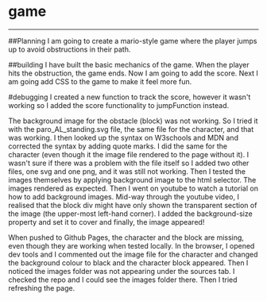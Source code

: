 # game
---
##Planning
I am going to create a mario-style game where the player jumps up to avoid obstructions in their path.

##building
I have built the basic mechanics of the game. When the player hits the obstruction, the game ends. Now I am going to add the score. Next I am going add CSS to the game to make it feel more fun.

#debugging
I created a new function to track the score, however it wasn't working so I added the score functionality to jumpFunction instead.

The background image for the obstacle (block) was not working. So I tried it with the paro_AL_standing.svg file, the same file for the character, and that was working. I then looked up the syntax on W3schools and MDN and corrected the syntax by adding quote marks. I did the same for the character (even though it the image file rendered to the page without it). I wasn't sure if there was a problem with the file itself so I added two other files, one svg and one png, and it was still not working. Then I tested the images themselves by applying background image to the html selector. The images rendered as expected. Then I went on youtube to watch a tutorial on how to add background images. Mid-way through the youtube video, I realised that the block div might have only shown the transparent section of the image (the upper-most left-hand corner). I added the background-size property and set it to cover and finally, the image appeared!

When pushed to Github Pages, the character and the block are missing, even though they are working when tested locally. In the browser, I opened dev tools and I commented out the image file for the character and changed the background colour to black and the character block appeared. Then I noticed the images folder was not appearing under the sources tab. I checked the repo and I could see the images folder there. Then I tried refreshing the page.